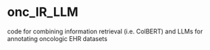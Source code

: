 # onc_IR_LLM
code for combining information retrieval (i.e. ColBERT) and LLMs for annotating oncologic EHR datasets
